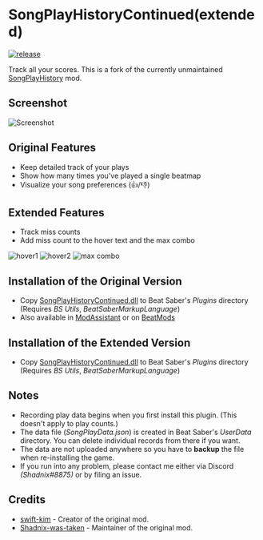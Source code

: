 ﻿# SongPlayHistoryContinued(extended)

[![release](https://img.shields.io/github/release/Shadnix-was-taken/BeatSaber-SongPlayHistoryContinued.svg)](https://github.com/Shadnix-was-taken/BeatSaber-SongPlayHistoryContinued)

Track all your scores. This is a fork of the currently unmaintained [SongPlayHistory](https://github.com/swift-kim/SongPlayHistory) mod.

## Screenshot

![Screenshot](Screenshot.png)

## Original Features

- Keep detailed track of your plays
- Show how many times you've played a single beatmap
- Visualize your song preferences (👍/👎)

## Extended Features
- Track miss counts
- Add miss count to the hover text and the max combo

![hover1](https://user-images.githubusercontent.com/86054813/132974076-e95b8ee9-0e36-49e6-a7f6-28cf983983a0.png)
![hover2](https://user-images.githubusercontent.com/86054813/132974178-5a64ea43-24ff-45ac-a196-2e17e7749024.png)
![max combo](https://user-images.githubusercontent.com/86054813/132974188-2a3af5e4-959f-458c-b985-e471cb67f945.png)


## Installation of the Original Version

- Copy [SongPlayHistoryContinued.dll](https://github.com/Shadnix-was-taken/BeatSaber-SongPlayHistoryContinued/releases) to Beat Saber's _Plugins_ directory (Requires _BS Utils_, _BeatSaberMarkupLanguage_)
- Also available in [ModAssistant](https://github.com/Assistant/ModAssistant) or on [BeatMods](https://beatmods.com/#/mods)

## Installation of the Extended Version

- Copy [SongPlayHistoryContinued.dll](https://github.com/rakkyo150/BeatSaber-SongPlayHistoryContinued/releases) to Beat Saber's _Plugins_ directory (Requires _BS Utils_, _BeatSaberMarkupLanguage_)

## Notes

- Recording play data begins when you first install this plugin. (This doesn't apply to play counts.)
- The data file (_SongPlayData.json_) is created in Beat Saber's _UserData_ directory. You can delete individual records from there if you want.
- The data are not uploaded anywhere so you have to **backup** the file when re-installing the game.
- If you run into any problem, please contact me either via Discord _(Shadnix#8875)_ or by filing an issue.

## Credits

- [swift-kim](https://github.com/swift-kim) - Creator of the original mod.
- [Shadnix-was-taken](https://github.com/Shadnix-was-taken) - Maintainer of the original mod. 
